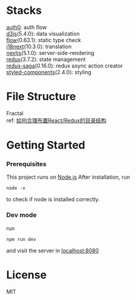 # Stacks
[auth0](https://auth0.com/): auth flow  
[d3js](https://github.com/d3/d3)(5.4.0): data visualization  
[flow](https://github.com/facebook/flow)(0.63.1): static type check  
[i18next](https://github.com/i18next/i18next)(10.3.0): translation  
[nextjs](https://github.com/zeit/next.js)(5.1.0): server-side-rendering  
[redux](https://github.com/reduxjs/redux)(3.7.2): state management  
[redux-saga](https://github.com/redux-saga/redux-saga)(0.16.0): redux async action creator  
[styled-components](https://github.com/styled-components/styled-components)(2.4.0): styling  

# File Structure
Fractal  
ref: [如何合理布置React/Redux的目录结构](https://juejin.im/post/58cbfcb05c497d0057b9b228)

# Getting Started

### Prerequisites
This project runs on [Node.js](https://nodejs.org/en)
After installation, run
```
node -v
```
to check if node is installed correctly.

### Dev mode
run
```
npm run dev
```
and visit the server in [localhost:8080](http://localhost:8080)

# License
MIT
